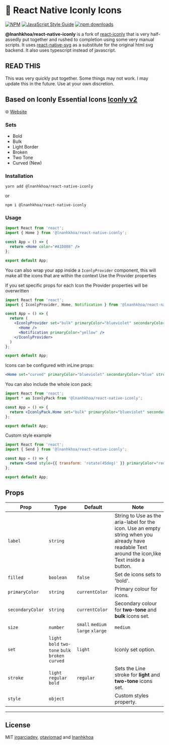 # 🌈  React Native Iconly Icons

[![NPM](https://img.shields.io/npm/v/react-native-iconly.svg)](https://www.npmjs.com/package/react-native-iconly)
[![JavaScript Style Guide](https://img.shields.io/badge/code_style-standard-brightgreen.svg)](https://standardjs.com)
[![npm downloads](https://img.shields.io/npm/dm/react-native-iconly.svg?style=flat-round)](https://www.npmjs.com/package/@lnanhkhoa/react-native-iconly)


**@lnanhkhoa/react-native-iconly** is a fork of [react-iconly](https://www.npmjs.com/package/react-iconly) that is very half-assedly put together and rushed to completion using some very manual scripts. It uses [react-native-svg](https://www.npmjs.com/package/react-native-svg) as a substitute for the original html svg backend. It also uses typescript instead of javascript.

## READ THIS
This was very quickly put together. Some things may not work. I may update this in the future. Use at your own discretion.

## Based on Iconly Essential Icons [Iconly v2](https://ui8.net/piqodesign/products/iconly-essential-icons)

🌐 [Website](https://react-native-iconly.jrgarciadev.com/)

### Sets
- Bold
- Bulk
- Light Border
- Broken
- Two Tone
- Curved (New)

### Installation
    yarn add @lnanhkhoa/react-native-iconly

  or

    npm i @lnanhkhoa/react-native-iconly

### Usage

```jsx
import React from 'react';
import { Home } from '@lnanhkhoa/react-native-iconly';

const App = () => {
  return <Home color="#A1D808" />
};

export default App;
```

You can also wrap your app inside a `IconlyProvider` component, this will make all the icons that are within the context Use the Provider properties

If you set specific props for each Icon the Provider properties will be overwritten

```jsx
import React from 'react';
import { IconlyProvider, Home, Notification } from '@lnanhkhoa/react-native-iconly';

const App = () => {
  return (
    <IconlyProvider set="bulk" primaryColor="blueviolet" secondaryColor="blue" stroke="bold" size="xlarge">
      <Home />
      <Notification primaryColor="yellow" />
    </IconlyProvider>
  )
};

export default App;
```

Icons can be configured with inLine props:
```jsx
<Home set="curved" primaryColor="blueviolet" secondaryColor="blue" stroke="bold" size="xlarge"/>
```
You can also include the whole icon pack:

```jsx
import React from 'react';
import * as IconlyPack from '@lnanhkhoa/react-native-iconly';

const App = () => {
  return <IconlyPack.Home set="bulk" primaryColor="blueviolet" secondaryColor="blue" stroke="bold" size="xlarge"/>
};

export default App;
```

Custom style example

```jsx
import React from 'react';
import { Send } from '@lnanhkhoa/react-native-iconly';

const App = () => {
  return <Send style={{ transform: 'rotate(45deg)' }} primaryColor="red" stroke="bold" size="xlarge"/>
};

export default App;

```
## Props

| Prop | Type | Default | Note |
|---|---|---|---|
| `label` | `string` |  | String to Use as the aria-label for the icon. Use an empty string when you already have readable Text around the icon,like Text inside a button.
| `filled` | `boolean` | `false` | Set de icons sets to 'bold'.
| `primaryColor` | `string` | `currentColor` | Primary colour for icons.
| `secondaryColor` | `string` | `currentColor` | Secondary colour for **two-tone** and **bulk** icons set.
| `size` | `number` | `small` `medium` `large` `xlarge` | `medium` | Control the size of the icon, you can set a custom **number** size
| `set` | `light` `bold` `two-tone` `bulk`  `broken` `curved`  | `light` | Iconly set option.
| `stroke` | `light` `regular` `bold` | `regular` | Sets the Line stroke for **light** and **two-tone** icons set.
| `style` | `object` |  | Custom styles property.

-----

## License

MIT [jrgarciadev](https://github.com/jrgarciadev), [otaviomad](https://github.com/otaviomad) and [lnanhkhoa](https://github.com/lnanhkhoa)
